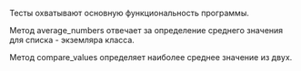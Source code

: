 Тесты охватывают основную функциональность программы.

Метод average_numbers отвечает за определение среднего значения для списка - экземляра класса.

Метод compare_values определяет наиболее среднее значение из двух. 